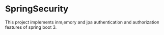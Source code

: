 # SpringSecurity
This project implements inm,emory and jpa authentication and authorization features of spring boot 3.

